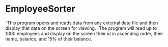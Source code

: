 # EmployeeSorter
-This program opens and reads data from any external data file and then display that data on the screen for viewing. 
-The program will read up to 1000 employees and display on the screen their id in ascending order, their name, balance, and 15% of their balance.
